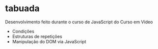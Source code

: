 # tabuada
Desenvolvimento feito durante o curso de JavaScript do Curso em Vídeo

* Condições
* Estruturas de repetições
* Manipulação do DOM via JavaScript
